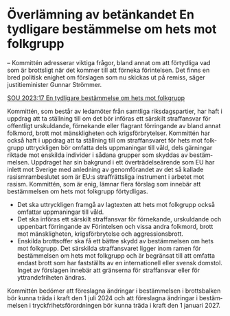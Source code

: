 # Överlämning av betänkandet En tydligare bestämmelse om hets mot folkgrupp

– Kommittén adresserar viktiga frågor, bland annat om att för­tydliga vad som är brottsligt när det kommer till att förneka förintelsen. Det finns en bred politisk enighet om förslagen som nu skickas ut på remiss, säger justitie­minister Gunnar Strömmer.

[SOU 2023:17 En tydligare bestämmelse om hets mot folkgrupp](/rattsliga-dokument/statens-offentliga-utredningar/2023/04/sou-202317/ "SOU 2023:17")

Kommittén, som består av leda­möter från samtliga riksdags­partier, har haft i uppdrag att ta ställning till om det bör införas ett särskilt straff­ansvar för offentligt urskuldande, förnekande eller flagrant för­ringande av bland annat folkmord, brott mot mänsk­ligheten och krigs­förbrytelser. Kommittén har också haft i uppdrag att ta ställning till om straff­ansvaret för hets mot folk­grupp uttryckligen bör omfatta dels upp­maningar till våld, dels gärningar riktade mot enskilda individer i sådana grupper som skyddas av bestäm­melsen. Uppdraget har sin bakgrund i ett över­trädelse­ärende som EU har inlett mot Sverige med anled­ning av genom­förandet av det så kallade rasism­ram­beslutet som är EU:s straff­rättsliga instrument i arbetet mot rasism. Kommittén, som är enig, lämnar flera förslag som innebär att bestäm­melsen om hets mot folk­grupp förtydligas.

* Det ska uttryckligen framgå av lag­texten att hets mot folk­grupp också omfattar upp­maningar till våld.
* Det ska införas ett särskilt straff­ansvar för för­nekande, urskuldande och uppenbart förringande av Förintelsen och vissa andra folkmord, brott mot mänsk­ligheten, krigs­förbrytelse och aggressions­brott.
* Enskilda brotts­offer ska få ett bättre skydd av bestäm­melsen om hets mot folkgrupp.
Det särskilda straff­ansvaret ligger inom ramen för bestäm­melsen om hets mot folkgrupp och är begränsat till att omfatta endast brott som har fastställts av en inter­nationell eller svensk domstol. Inget av förslagen innebär att gränserna för straff­ansvar eller för yttrande­friheten ändras.

Kommittén bedömer att före­slagna ändringar i bestäm­melsen i brotts­balken bör kunna träda i kraft den 1 juli 2024 och att före­slagna ändringar i bestäm­melsen i tryck­frihets­förordningen bör kunna träda i kraft den 1 januari 2027\.
